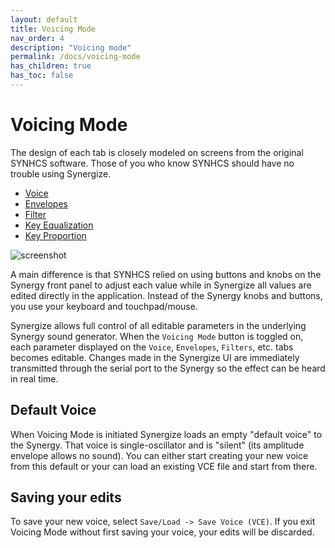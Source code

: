 ```yaml
---
layout: default
title: Voicing Mode
nav_order: 4
description: "Voicing mode"
permalink: /docs/voicing-mode
has_children: true
has_toc: false
---
```


# Voicing Mode

The design of each tab is closely modeled on screens from the original
SYNHCS software.
Those of you who know SYNHCS should have no trouble
using Synergize. 


* [Voice](voicing-voice.md)
* [Envelopes](voicing-envs.md)
* [Filter](voicing-filters.md)
* [Key Equalization](voicing-keyeq.md)
* [Key Proportion](voicing-keyprop.md)

![screenshot](/synergize/docs/screenshots/env-editor-animated.gif)

A main difference is that SYNHCS relied on using buttons and knobs on
the Synergy front panel to adjust each value while in Synergize all
values are edited directly in the application. Instead of the Synergy
knobs and buttons, you use your keyboard and touchpad/mouse. 
     
Synergize allows full control of all editable parameters in the
underlying Synergy sound generator.  When the `Voicing Mode` button is
toggled on, each parameter displayed on the `Voice`, `Envelopes`,
`Filters`, etc. tabs becomes editable.  Changes made in the Synergize UI
are immediately transmitted through the serial port to the Synergy so
the effect can be heard in real time.

## Default Voice

When Voicing Mode is initiated Synergize loads an empty "default
voice" to the Synergy. That voice is single-oscillator and is
"silent" (its amplitude envelope allows no sound). You can either
start creating your new voice from this default or your can load an
existing VCE file and start from there.

## Saving your edits

To save your new voice, select `Save/Load -> Save Voice (VCE)`.  If
you exit Voicing Mode without first saving your voice, your edits will
be discarded.
